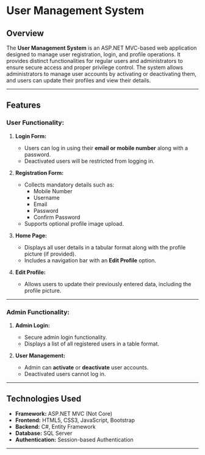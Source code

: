 # User Management System

## Overview
The **User Management System** is an ASP.NET MVC-based web application designed to manage user registration, login, and profile operations. It provides distinct functionalities for regular users and administrators to ensure secure access and proper privilege control. The system allows administrators to manage user accounts by activating or deactivating them, and users can update their profiles and view their details.

---

## Features

### User Functionality:
1. **Login Form:**
   - Users can log in using their **email or mobile number** along with a password.
   - Deactivated users will be restricted from logging in.

2. **Registration Form:**
   - Collects mandatory details such as:
     - Mobile Number
     - Username
     - Email
     - Password
     - Confirm Password
   - Supports optional profile image upload.

3. **Home Page:**
   - Displays all user details in a tabular format along with the profile picture (if provided).
   - Includes a navigation bar with an **Edit Profile** option.

4. **Edit Profile:**
   - Allows users to update their previously entered data, including the profile picture.

---

### Admin Functionality:
1. **Admin Login:**
   - Secure admin login functionality.
   - Displays a list of all registered users in a table format.

2. **User Management:**
   - Admin can **activate** or **deactivate** user accounts.
   - Deactivated users cannot log in.

---

## Technologies Used
- **Framework:** ASP.NET MVC (Not Core)
- **Frontend:** HTML5, CSS3, JavaScript, Bootstrap
- **Backend:** C#, Entity Framework
- **Database:** SQL Server
- **Authentication:** Session-based Authentication

---
